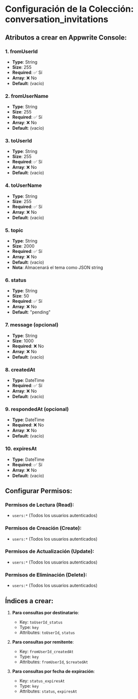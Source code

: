 # Configuración de la Colección: conversation_invitations

## Atributos a crear en Appwrite Console:

### 1. fromUserId
- **Type**: String
- **Size**: 255
- **Required**: ✅ Sí
- **Array**: ❌ No
- **Default**: (vacío)

### 2. fromUserName  
- **Type**: String
- **Size**: 255
- **Required**: ✅ Sí
- **Array**: ❌ No
- **Default**: (vacío)

### 3. toUserId
- **Type**: String
- **Size**: 255
- **Required**: ✅ Sí
- **Array**: ❌ No
- **Default**: (vacío)

### 4. toUserName
- **Type**: String
- **Size**: 255
- **Required**: ✅ Sí
- **Array**: ❌ No
- **Default**: (vacío)

### 5. topic
- **Type**: String
- **Size**: 2000
- **Required**: ✅ Sí
- **Array**: ❌ No
- **Default**: (vacío)
- **Nota**: Almacenará el tema como JSON string

### 6. status
- **Type**: String
- **Size**: 50
- **Required**: ✅ Sí
- **Array**: ❌ No
- **Default**: "pending"

### 7. message (opcional)
- **Type**: String
- **Size**: 1000
- **Required**: ❌ No
- **Array**: ❌ No
- **Default**: (vacío)

### 8. createdAt
- **Type**: DateTime
- **Required**: ✅ Sí
- **Array**: ❌ No
- **Default**: (vacío)

### 9. respondedAt (opcional)
- **Type**: DateTime
- **Required**: ❌ No  
- **Array**: ❌ No
- **Default**: (vacío)

### 10. expiresAt
- **Type**: DateTime
- **Required**: ✅ Sí
- **Array**: ❌ No
- **Default**: (vacío)

## Configurar Permisos:

### Permisos de Lectura (Read):
- `users:*` (Todos los usuarios autenticados)

### Permisos de Creación (Create):
- `users:*` (Todos los usuarios autenticados)

### Permisos de Actualización (Update):
- `users:*` (Todos los usuarios autenticados)

### Permisos de Eliminación (Delete):
- `users:*` (Todos los usuarios autenticados)

## Índices a crear:

1. **Para consultas por destinatario**:
   - Key: `toUserId_status`
   - Type: `key`
   - Attributes: `toUserId`, `status`

2. **Para consultas por remitente**:
   - Key: `fromUserId_createdAt`
   - Type: `key`
   - Attributes: `fromUserId`, `$createdAt`

3. **Para consultas por fecha de expiración**:
   - Key: `status_expiresAt`
   - Type: `key`
   - Attributes: `status`, `expiresAt`
